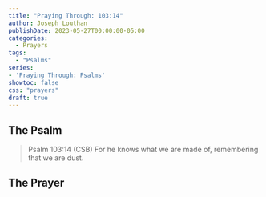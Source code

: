 ```yaml
---
title: "Praying Through: 103:14"
author: Joseph Louthan
publishDate: 2023-05-27T00:00:00-05:00
categories:
  - Prayers
tags:
  - "Psalms"
series:
- 'Praying Through: Psalms'
showtoc: false
css: "prayers"
draft: true
---
```

## The Psalm

>Psalm 103:14 (CSB) For he knows what we are made of, remembering that we are dust. 

## The Prayer

<div style="font-variant: small-caps;">

</div>

```text

```
